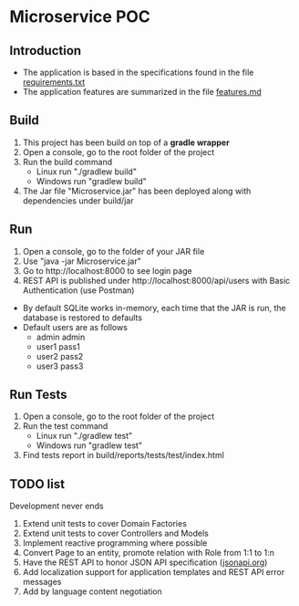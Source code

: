 # Microservice POC

## Introduction

*   The application is based in the specifications found in the file [requirements.txt](requirements.txt)
*   The application features are summarized in the file [features.md](features.md)

## Build

1.  This project has been build on top of a **gradle wrapper**
2.  Open a console, go to the root folder of the project
3.  Run the build command
	*   Linux run "./gradlew build"
	*   Windows run "gradlew build"
4.  The Jar file "Microservice.jar" has been deployed along with dependencies under build/jar

## Run

1.  Open a console, go to the folder of your JAR file
2.  Use "java -jar Microservice.jar"
3.  Go to http://localhost:8000 to see login page
4.  REST API is published under http://localhost:8000/api/users with Basic Authentication (use Postman)

*   By default SQLite works in-memory, each time that the JAR is run, the database is restored to defaults
*   Default users are as follows
	*   admin admin
	*   user1 pass1
	*   user2 pass2
	*   user3 pass3

## Run Tests

1.  Open a console, go to the root folder of the project
2.  Run the test command
	*   Linux run "./gradlew test"
	*   Windows run "gradlew test"
4.  Find tests report in build/reports/tests/test/index.html

## TODO list

Development never ends

1.  Extend unit tests to cover Domain Factories
2.  Extend unit tests to cover Controllers and Models
3.  Implement reactive programming where possible
4.  Convert Page to an entity, promote relation with Role from 1:1 to 1:n
5.  Have the REST API to honor JSON API specification ([jsonapi.org](http://jsonapi.org/))
6.  Add localization support for application templates and REST API error messages
7.  Add by language content negotiation
